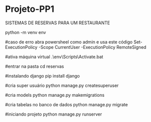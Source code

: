 # Projeto-PP1

SISTEMAS DE RESERVAS PARA UM RESTAURANTE

python -m venv env

#caso de erro abra powersheel como admin e usa este código
Set-ExecutionPolicy -Scope CurrentUser -ExecutionPolicy RemoteSigned 

#ativa máquina virtual
.\env\Scripts\Activate\.bat

#entrar na pasta
cd reservas

#instalando django
 pip install django

#cria super usuário
python manage.py createsuperuser

#cria models
python manage.py makemigrations

#cria tabelas no banco de dados
python manage.py migrate

#iniciando projeto
python manage.py runserver
